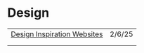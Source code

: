 # Design



|                                                                                                  |        |
| ------------------------------------------------------------------------------------------------ | ------ |
| [Design Inspiration Websites](https://app.daily.dev/posts/design-inspiration-websites-scg7swv9h) | 2/6/25 |
|                                                                                                  |        |
|                                                                                                  |        |
